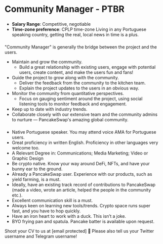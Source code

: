 # Community Manager - PTBR

### &#x20;<a href="#general-information" id="general-information"></a>

* **Salary Range**: Competitive, negotiable
* **Time-zone preference**: CPLP time-zone Living in any Portuguese speaking country, getting the real, local news in time is a plus.

### &#x20;<a href="#your-responsibilities" id="your-responsibilities"></a>

"Community Manager" is generally the bridge between the project and the users.

* Maintain and grow the community.
  * Build a great relationship with existing users, engage with potential users, create content, and make the users fun and fans!
* Guide the project to grow along with the community.
  * Deliver the feedback from the community to the kitchen team.
  * Explain the project updates to the users in an obvious way.
* Monitor the community from quantitative perspectives.
  * Focus on gauging sentiment around the project, using social listening tools to monitor feedback and engagement.
* Keep up to date with industry trends.
* Collaborate closely with our extensive team and the community admins to nurture — PancakeSwap's amazing global community.

### &#x20;<a href="#requirements" id="requirements"></a>

* Native Portuguese speaker. You may attend voice AMA for Portuguese users.
* Great proficiency in written English. Proficiency in other languages very welcome too.
* A Relevant Degree in: Communications; Media Marketing; Video or Graphic Design
* Be crypto native. Know your way around DeFi, NFTs, and have your bunny ear to the ground.
* Already a PancakeSwap user. Experience with our products, such as yield farming, is a must.
* Ideally, have an existing track record of contributions to PancakeSwap (made a video, wrote an article, helped the people in the community etc.).
* Excellent communication skill is a must.
* Always keen on learning new tools/trends. Crypto space runs super fast, and you have to hop quickly.
* Have an iron heart to work with a duck. This isn’t a joke.
* BYO frying pan and spatula. Pancake batter is available upon request.

Shoot your CV to us at \[email protected] 🦆 Please also tell us your Twitter username and Telegram username!
